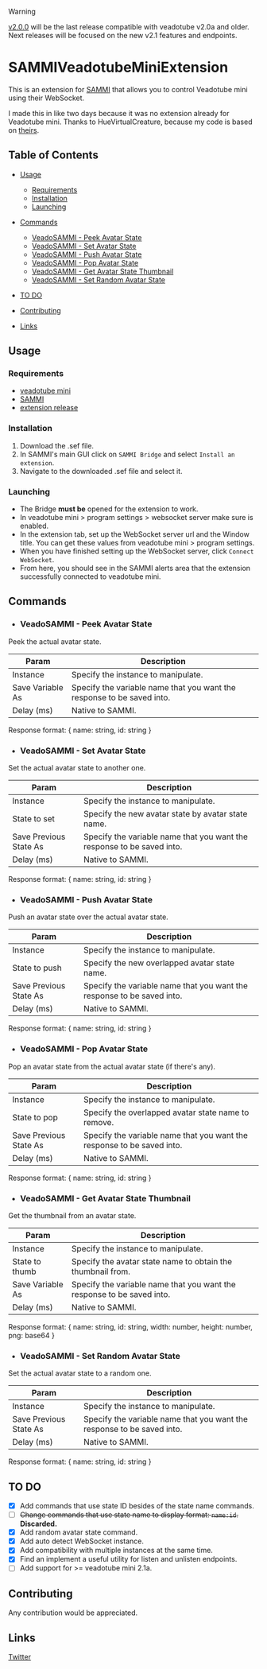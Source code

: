 > [!WARNING]
> [v2.0.0](https://github.com/Benjas333/SAMMIVeadotubeMiniExtension/releases/tag/v2.0.0) will be the last release compatible with veadotube v2.0a and older. Next releases will be focused on the new v2.1 features and endpoints.

# SAMMIVeadotubeMiniExtension
This is an extension for [SAMMI](https://sammi.solutions/) that allows you to control Veadotube mini using their WebSocket.
<!-- ![](/assets/logo%20not%20alpha%20in%20head.png) -->
I made this in like two days because it was no extension already for Veadotube mini. Thanks to HueVirtualCreature, because my code is based on [theirs](https://github.com/HueVirtualCreature/SAMMIVtubeStudioExtension).

## Table of Contents
- [Usage](#usage)
  - [Requirements](#requirements)
  - [Installation](#installation)
  - [Launching](#launching)

- [Commands](#commands)
  - [VeadoSAMMI - Peek Avatar State](#veadotube-mini---peek-avatar-state)
  - [VeadoSAMMI - Set Avatar State](#veadotube-mini---set-avatar-state)
  - [VeadoSAMMI - Push Avatar State](#veadotube-mini---push-avatar-state)
  - [VeadoSAMMI - Pop Avatar State](#veadotube-mini---pop-avatar-state)
  - [VeadoSAMMI - Get Avatar State Thumbnail](#veadotube-mini---thumb-avatar-state)
  - [VeadoSAMMI - Set Random Avatar State](#veadotube-mini---set-random-avatar-state)
- [TO DO](#to-do)
- [Contributing](#contributing)
- [Links](#links)

## Usage
### Requirements
- [veadotube mini](https://olmewe.itch.io/veadotube-mini)
- [SAMMI](https://sammi.solutions/docs/download)
- [extension release](https://github.com/Benjas333/SAMMIVeadotubeMiniExtension/releases/latest)

### Installation
1. Download the .sef file.
2. In SAMMI's main GUI click on `SAMMI Bridge` and select `Install an extension`.
3. Navigate to the downloaded .sef file and select it.

### Launching
- The Bridge **must be** opened for the extension to work.
- In veadotube mini > program settings > websocket server make sure is enabled.
- In the extension tab, set up the WebSocket server url and the Window title. You can get these values from veadotube mini > program settings.
- When you have finished setting up the WebSocket server, click `Connect WebSocket`.
- From here, you should see in the SAMMI alerts area that the extension successfully connected to veadotube mini.

## Commands
- ### VeadoSAMMI - Peek Avatar State
Peek the actual avatar state.

Param | Description
------------- | -------------
Instance | Specify the instance to manipulate.
Save Variable As | Specify the variable name that you want the response to be saved into.
Delay (ms) | Native to SAMMI.

Response format: {
        name: string,
        id: string
}

- ### VeadoSAMMI - Set Avatar State
Set the actual avatar state to another one.

Param | Description
------------- | -------------
Instance | Specify the instance to manipulate.
State to set | Specify the new avatar state by avatar state name.
Save Previous State As | Specify the variable name that you want the response to be saved into.
Delay (ms) | Native to SAMMI.

Response format: {
        name: string,
        id: string
}

- ### VeadoSAMMI - Push Avatar State
Push an avatar state over the actual avatar state.

Param | Description
------------- | -------------
Instance | Specify the instance to manipulate.
State to push | Specify the new overlapped avatar state name.
Save Previous State As | Specify the variable name that you want the response to be saved into.
Delay (ms) | Native to SAMMI.

Response format: {
        name: string,
        id: string
}

- ### VeadoSAMMI - Pop Avatar State
Pop an avatar state from the actual avatar state (if there's any).

Param | Description
------------- | -------------
Instance | Specify the instance to manipulate.
State to pop | Specify the overlapped avatar state name to remove.
Save Previous State As | Specify the variable name that you want the response to be saved into.
Delay (ms) | Native to SAMMI.

Response format: {
        name: string,
        id: string
}

- ### VeadoSAMMI - Get Avatar State Thumbnail
Get the thumbnail from an avatar state.

Param | Description
------------- | -------------
Instance | Specify the instance to manipulate.
State to thumb | Specify the avatar state name to obtain the thumbnail from.
Save Variable As | Specify the variable name that you want the response to be saved into.
Delay (ms) | Native to SAMMI.

Response format: {
        name: string,
        id: string,
        width: number,
        height: number,
        png: base64
}

- ### VeadoSAMMI - Set Random Avatar State
Set the actual avatar state to a random one.

Param | Description
------------- | -------------
Instance | Specify the instance to manipulate.
Save Previous State As | Specify the variable name that you want the response to be saved into.
Delay (ms) | Native to SAMMI.

Response format: {
        name: string,
        id: string
}

## TO DO
- [x] Add commands that use state ID besides of the state name commands.
- [ ] ~~Change commands that use state name to display format: `name:id`.~~ **Discarded.**
- [x] Add random avatar state command.
- [x] Add auto detect WebSocket instance.
- [x] Add compatibility with multiple instances at the same time.
- [x] Find an implement a useful utility for listen and unlisten endpoints.
- [ ] Add support for >= veadotube mini 2.1a.

## Contributing
Any contribution would be appreciated.

## Links
[Twitter](https://twitter.com/ElBenjas333)
